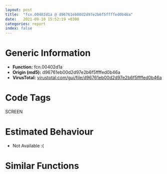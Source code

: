 ```yaml
---
layout: post
title:  "fcn.00402d1a @ d96761eb00d2d97e2b6f5ffffed0b46a"
date:   2021-09-10 15:52:19 +0300
categories: report
index: false
---
```


# Generic Information
- **Function:** fcn.00402d1a
- **Origin (md5):** d96761eb00d2d97e2b6f5ffffed0b46a
- **VirusTotal:** [virustotal.com/gui/file/d96761eb00d2d97e2b6f5ffffed0b46a][virustotal_ref]

# Code Tags
<span class="tag" id="SCREEN">SCREEN</span>


# Estimated Behaviour
<ul><li class="bhv-desc" id="na">Not Available :(</li></ul>

# Similar Functions
<script type="text/javascript" src="https://www.gstatic.com/charts/loader.js"></script>
<script type="text/javascript">

    google.charts.load('current', {'packages':['corechart']});
    google.charts.setOnLoadCallback(drawChart);

    function drawChart() {
    var data = new google.visualization.DataTable();
        data.addColumn('number', 'X');
        data.addColumn('number', 'Y');
        data.addColumn({type: 'string', role: 'tooltip', 'p': {'html': true}});
        data.addColumn({'type': 'string', 'role': 'style'});
        
        data.addRows([
    [0, 0, '<b><a href="/report/fcn.00402d1a@d96761eb00d2d97e2b6f5ffffed0b46a">fcn.00402d1a</a><br>@d96761eb00d2d97e2b6f5ffffed0b46a</b><br>', 'point { fill-color: #e0440e; }'],

        ]);

    var options = {
        title: 'Similarity Plot',
        legend: 'none',
        colors: ['#dedbd9', '#e6693e', '#ec8f6e', '#f3b49f', '#f6c7b6'],
        tooltip: {isHtml: true, trigger: 'both'},
        explorer: {
        actions: ["dragToZoom", "rightClickToReset"],
        },
        chartArea: {
        width: '80%',
        height: '80%'
        },
        width: '100%',
        height: '100%'
    };

    var chart = new google.visualization.ScatterChart(document.getElementById('chart_div'));

    chart.draw(data, options);
    }
    
</script>


<div id="chart_div" style="width: 100%px; height: 100%;"></div>

# Disassembled Code
{% highlight nasm %}

push ebp
mov ebp, esp
mov eax, dword[ebp+8]
sub esp, 0x28
push ebx
push esi
mov esi, dword[0x4c681c]
push edi
cmp eax, 0xc
je 0x43cbb1
cmp eax, 0xd
jle off.b59
cmp eax, 0xf
jle 0x43cbb1
cmp eax, 0x11
je 0x43cbb1
cmp eax, 0x14
je 0x43cbb1
cmp esi, 0xffffffff
je 0x402ee5
mov eax, dword[0x4c6810]
mov eax, dword[eax+esi*4]
mov ebx, dword[eax]
push ebx
mov dword[ebp-0x1c], ebx
call fcn.00402519
mov edi, eax
mov dword[ebp-0x20], edi
cmp edi, 0xffffffff
je 0x402ee5
mov eax, dword[0x4c6824]
mov edx, dword[ebp+8]
mov eax, dword[eax+edi*4]
mov esi, dword[eax]
mov dword[ebp-0x24], esi
cmp edx, 0xe
je 0x43cbe0
cmp edx, 0xf
je 0x43cbe0
cmp edx, 0xc
je 0x43cbe0
mov byte[esi+0x92], 0x50
mov ax, word[0x4c67b8]
mov word[esi+0x86], ax
mov edx, dword[ebp+0x1c]
mov eax, dword[ebp+0x10]
mov ecx, dword[ebp+0x14]
mov edi, dword[ebp+0x18]
mov dword[ebp-4], edx
mov edx, dword[ebp+0x28]
and edx, 2
mov dword[ebp-0x14], eax
mov dword[ebp-0x10], ecx
mov dword[ebp-8], edi
mov dword[ebp-0x28], edx
jne 0x43cbec
push ebx
push dword[ebp+0x1c]
push edi
push ecx
push eax
call fcn.00401fd9
mov edi, dword[ebx+0x60]
mov eax, dword[ebx+0x58]
mov ecx, dword[ebx+0x5c]
mov dword[ebp-8], edi
mov edi, dword[ebx+0x64]
mov dword[ebp-0x14], eax
mov dword[ebp-0x10], ecx
mov dword[ebp-4], edi
mov edx, dword[ebp+8]
mov edi, dword[ebp-0x20]
cmp edx, 0x1d
ja case.0x402e1f.13
mov dword[ebp-0xc], 1
jmp dword[edx*4+0x402eee]
push dword[ebp+0x24]
push dword[ebp+0x20]
push dword[ebp+0x1c]
push dword[ebp+0x18]
push dword[ebp+0x14]
push dword[ebp+0x10]
push edi
push esi
push ebx
call fcn.00401bcb
mov edx, dword[ebp+8]
test al, al
je 0x43cef3
mov ecx, dword[ebp+0x28]
mov byte[esi+0x90], dl
mov byte[esi+0x91], cl
mov eax, dword[0x4c681c]
mov dword[0x4c6848], eax
mov dword[0x4c6844], edi
test cl, 1
je 0x43cf19
test cl, 4
je 0x43cf70
cmp dword[ebp-0x28], 0
jne 0x402e8b
push 0
push esi
push ebx
call fcn.00401db3
cmp byte[ebx+0x198], 0
jne 0x43d059
cmp dword[ebx+0x50], 0xffffffff
jne 0x402ecf
cmp dword[ebx+0x54], 0xffffffff
jne 0x402eda
cmp dword[esi], 0
je 0x402eb4
push edi
push 0xffffffffffffffeb
push dword[esi]
call dword[sym.imp.USER32.dll_SetWindowLongW]
lea ecx, [ebp+0x2c]
call fcn.00409a20
mov eax, edi
pop edi
pop esi
pop ebx
mov esp, ebp
pop ebp
ret 0x34
mov al, byte[ebp-0xc]
jmp 0x402e43
push dword[ebx+0x50]
push edi
call fcn.00488ac0
jmp 0x402e9e
push dword[ebx+0x54]
push edi
call fcn.004888b4
jmp 0x402ea4
and dword[ebp-0xc], 0
jmp 0x43d08a
cmp dword[ebp+0x10], 0xffffffff
je off.b59
lea eax, [ebp-0x28]
mov ecx, 0x4c67b0
push eax
lea eax, [ebp-0x20]
push eax
push dword[ebp+0x10]
call fcn.00402402
test al, al
je off.b59
mov esi, dword[ebp-0x20]
jmp off.b59
mov byte[esi+0x92], 0
jmp off.b164
xor edx, edx
mov word[esi+0x86], dx
jmp off.b239
push dword[ebp+0x24]
push dword[ebp+0x20]
push dword[ebp-4]
push dword[ebp-8]
push ecx
push eax
push dword[ebp+0xc]
push edi
push esi
push ebx
call fcn.00486943
jmp 0x402e40
push dword[ebp+0x24]
push dword[ebp+0x20]
push dword[ebp-4]
push dword[ebp-8]
push ecx
push eax
push dword[ebp+0xc]
push edi
push esi
push ebx
call fcn.00486f1f
jmp 0x402e40
push dword[ebp+0x24]
push dword[ebp+0x20]
push dword[ebp-4]
push dword[ebp-8]
push ecx
push eax
push dword[ebp+0xc]
push edi
push esi
push ebx
call fcn.00486b8f
jmp 0x402e40
push dword[ebp+0x24]
push dword[ebp+0x20]
push dword[ebp-4]
push dword[ebp-8]
push ecx
push eax
push dword[ebp+0xc]
push edi
push esi
push ebx
call fcn.00486ddf
jmp 0x402e40
push dword[ebp+0x24]
push dword[ebp+0x20]
push dword[ebp-4]
push dword[ebp-8]
push ecx
push eax
push dword[ebp+0xc]
push edi
push esi
push ebx
call fcn.00486c3e
jmp 0x402e40
push dword[ebp+0x24]
push dword[ebp+0x20]
push dword[ebp-4]
push dword[ebp-8]
push ecx
push eax
push dword[ebp+0xc]
push edi
push esi
push ebx
call fcn.00486ad4
jmp 0x402e40
push dword[ebp+0x24]
push dword[ebp+0x20]
push dword[ebp-4]
push dword[ebp-8]
push ecx
push eax
push dword[ebp+0xc]
push edi
push esi
push ebx
call fcn.00487648
jmp 0x402e40
push dword[ebp+0x24]
push dword[ebp+0x20]
push dword[ebp-4]
push dword[ebp-8]
push ecx
push eax
push dword[ebp+0xc]
push edi
push esi
push ebx
call fcn.0048772a
jmp 0x402e40
sub esp, 0x10
lea eax, [ebp+0x2c]
mov ecx, esp
push eax
and dword[ecx+8], 0
call fcn.00409ac0
push dword[ebp+0x24]
push dword[ebp+0x20]
push dword[ebp+0x1c]
push dword[ebp+0x18]
push dword[ebp-0x10]
push dword[ebp-0x14]
push dword[ebp+0xc]
push edi
push esi
push ebx
call fcn.00486cd2
jmp 0x402e40
push dword[ebp+0x24]
push dword[ebp+0x20]
push dword[ebp-4]
push dword[ebp-8]
push ecx
push eax
push ecx
push edi
push esi
push ebx
call fcn.0048783c
jmp 0x402e40
push dword[ebp+0x24]
push dword[ebp+0x20]
push dword[ebp-4]
push dword[ebp-8]
push ecx
push eax
push ecx
push edi
push esi
push ebx
call fcn.0048797d
jmp 0x402e40
lea ecx, [ebp+0x2c]
call fcn.00409c9c
push eax
push ecx
push dword[ebp+0x20]
push dword[ebp-4]
push dword[ebp-8]
push dword[ebp-0x10]
push dword[ebp-0x14]
push dword[ebp+0xc]
push edi
push esi
push ebx
call fcn.00486656
jmp 0x402e40
push dword[ebp+0x10]
push dword[ebp+0xc]
push edi
push esi
push ebx
call fcn.00487e02
jmp 0x402e40
push dword[ebp+0x24]
push dword[ebp+0x20]
push dword[ebp-4]
push dword[ebp-8]
push ecx
push eax
push ecx
push edi
push esi
push ebx
call fcn.00487a1f
jmp 0x402e40
push dword[ebp+0xc]
push edi
push esi
push ebx
call fcn.00487afb
jmp 0x402e40
push dword[ebp+0x14]
push dword[ebp+0xc]
push dword[ebp+0x10]
push edi
push esi
push ebx
call fcn.004873c1
jmp 0x402e40
push dword[ebp+0x10]
push ecx
push esi
push ebx
call fcn.004869fa
jmp 0x402e40
push dword[ebp+0x18]
push dword[ebp+0x14]
push dword[ebp+0xc]
push dword[ebp+0x10]
push edi
push esi
push ebx
call fcn.00487500
jmp 0x402e40
push dword[ebp+0x24]
push dword[ebp+0x20]
push dword[ebp-4]
push dword[ebp-8]
push ecx
push eax
push ecx
push edi
push esi
push ebx
call fcn.00487bb5
jmp 0x402e40
push dword[ebp+0x10]
push dword[ebp+0xc]
push edi
push esi
push ecx
call fcn.00487ce0
jmp 0x402e40
push dword[ebp+0x24]
push dword[ebp+0x20]
push dword[ebp-4]
push dword[ebp-8]
push ecx
push eax
push dword[ebp+0xc]
push edi
push esi
push ebx
call fcn.00486e76
jmp 0x402e40
push dword[ebp+0x24]
push dword[ebp+0x20]
push dword[ebp-4]
push dword[ebp-8]
push ecx
push eax
push dword[ebp+0xc]
push edi
push esi
push ebx
call fcn.00486825
jmp 0x402e40
push dword[ebp+0x24]
push dword[ebp+0x20]
push dword[ebp-4]
push dword[ebp-8]
push ecx
push eax
push dword[ebp+0xc]
push edi
push esi
push ebx
call fcn.004868bf
jmp 0x402e40
push dword[ebp+0x24]
push dword[ebp+0x20]
push dword[ebp-4]
push dword[ebp-8]
push ecx
push eax
push dword[ebp+0xc]
push edi
push esi
push ebx
call fcn.004878ef
jmp 0x402e40
push dword[ebp+0x24]
push dword[ebp+0x20]
push dword[ebp-4]
push dword[ebp-8]
push ecx
push eax
push dword[ebp+0xc]
push edi
push esi
push ebx
call fcn.00486fef
jmp 0x402e40
push dword[ebp+0x10]
push dword[ebp+0xc]
push edi
push esi
push ecx
call fcn.00487192
jmp 0x402e40
push dword[ebp+0x24]
push dword[ebp+0x20]
push dword[ebp-4]
push dword[ebp-8]
push ecx
push eax
push dword[ebp+0xc]
push ecx
push esi
push ebx
call fcn.0048671c
jmp 0x402e40
push edi
mov ecx, 0x4c67b0
call fcn.0040246d
cmp dword[ebp+8], 0xb
jne 0x43cf12
mov eax, dword[ebp+0xc]
xor ecx, ecx
cmp word[eax], cx
je 0x43d08a
xor eax, eax
jmp 0x43d08d
xor eax, eax
cmp dword[ebx+0x70], eax
jne 0x43cf47
cmp dword[ebx+0x7c], 0x55
jne 0x43cf47
cmp dword[ebx+0x80], 0x190
jne 0x43cf47
cmp dword[ebx+0x84], eax
jne 0x43cf47
cmp dword[ebx+0x88], 2
je 0x402e73
push eax
push dword[ebx+0x88]
lea eax, [ebx+0x6c]
push dword[ebx+0x84]
push dword[ebx+0x80]
push dword[ebx+0x7c]
push eax
push esi
push ebx
call fcn.00486442
mov ecx, dword[ebp+0x28]
jmp 0x402e73
cmp dword[ebp+0x18], 0xffffffff
je 0x43cf80
cmp dword[ebp+0x1c], 0xffffffff
jne 0x402e7c
push dword[esi]
call dword[sym.imp.USER32.dll_GetDC]
mov ebx, eax
xor eax, eax
push eax
push eax
push 0x31
push dword[esi]
mov dword[ebp+0x20], eax
call dword[sym.imp.USER32.dll_SendMessageW]
mov edi, dword[sym.imp.GDI32.dll_SelectObject]
push eax
push ebx
call edi
mov edx, dword[ebp+0xc]
mov esi, eax
lea eax, [ebp-0x18]
mov ecx, ebx
push eax
call fcn.00464a71
pop ecx
push esi
push ebx
call edi
mov esi, dword[ebp-0x24]
push ebx
push dword[esi]
call dword[sym.imp.USER32.dll_ReleaseDC]
mov eax, dword[ebp+8]
sub eax, 0x17
je 0x43cff5
dec eax
je 0x43cfed
dec eax
je 0x43cfe2
dec eax
jne 0x43cffd
mov edx, dword[ebp-0x18]
mov ecx, dword[ebp-0x14]
add edx, 8
jmp 0x43d002
mov edx, dword[ebp-0x18]
mov ecx, dword[ebp-0x14]
add edx, 0xc
jmp 0x43d002
mov ecx, dword[ebp-0x14]
add ecx, 4
jmp 0x43cff8
mov ecx, dword[ebp-0x14]
mov edx, dword[ebp-0x18]
jmp 0x43d002
mov ecx, dword[ebp+0x20]
mov edx, ecx
mov ebx, dword[ebp-0x1c]
or edi, 0xffffffff
cmp dword[ebp+0x1c], edi
jne 0x43d021
cmp dword[ebx+0x64], edi
je 0x43d01b
cmp dword[0x4c67b4], 2
je 0x43d021
lea eax, [ecx+8]
mov dword[ebx+0x64], eax
cmp dword[ebp+0x18], edi
jne 0x43d03a
cmp dword[ebx+0x60], edi
je 0x43d034
cmp dword[0x4c67b4], 2
je 0x43d03a
lea eax, [edx+8]
mov dword[ebx+0x60], eax
push dword[ebp-0xc]
push dword[ebx+0x64]
push dword[ebx+0x60]
push dword[ebx+0x5c]
push dword[ebx+0x58]
push dword[esi]
call dword[sym.imp.USER32.dll_MoveWindow]
mov edi, dword[ebp-0x20]
jmp 0x402e7c
cmp dword[ebx+0x190], 0xffffffff
je 0x43d06a
mov al, byte[ebx+0x190]
jmp 0x43d070
mov al, byte[ebx+0x18c]
mov byte[esi+0x93], al
jmp 0x402e98
push edi
mov ecx, 0x4c67b0
call fcn.0040246d
or dword[ebp-0xc], 0xffffffff
mov eax, dword[ebp-0xc]
mov edi, eax
jmp 0x402eb4

{% endhighlight %}

[virustotal_ref]: https://www.virustotal.com/gui/file/d96761eb00d2d97e2b6f5ffffed0b46a